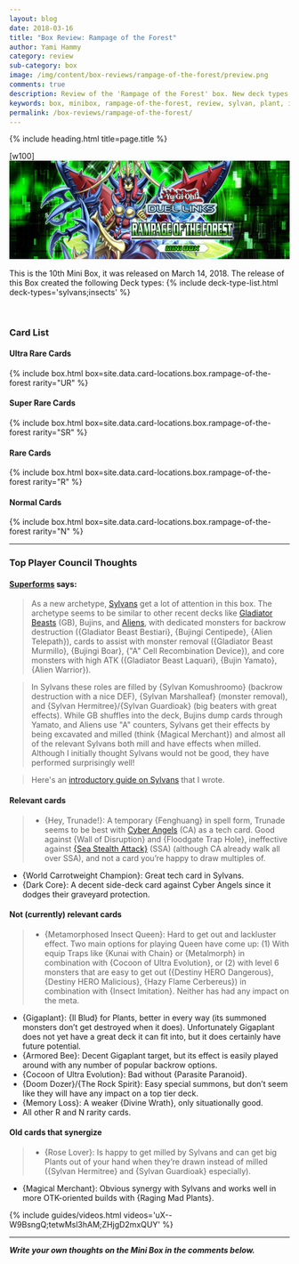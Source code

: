 ```yaml
---
layout: blog
date: 2018-03-16
title: "Box Review: Rampage of the Forest"
author: Yami Hammy
category: review
sub-category: box
image: /img/content/box-reviews/rampage-of-the-forest/preview.png
comments: true
description: Review of the 'Rampage of the Forest' box. New deck types included with this box are Sylvans as well as insect and plant support.
keywords: box, minibox, rampage-of-the-forest, review, sylvan, plant, insect
permalink: /box-reviews/rampage-of-the-forest/
---
```


{% include heading.html title=page.title %}

[w100]
![banner](/img/content/box-reviews/rampage-of-the-forest/banner.jpg)

This is the 10th Mini Box, it was released on March 14, 2018. The release of this Box created the following Deck types:
{% include deck-type-list.html deck-types='sylvans;insects' %} 

<br>

### Card List

#### Ultra Rare Cards

{% include box.html box=site.data.card-locations.box.rampage-of-the-forest rarity="UR" %}

#### Super Rare Cards

{% include box.html box=site.data.card-locations.box.rampage-of-the-forest rarity="SR" %}

#### Rare Cards

{% include box.html box=site.data.card-locations.box.rampage-of-the-forest rarity="R" %}

#### Normal Cards

{% include box.html box=site.data.card-locations.box.rampage-of-the-forest rarity="N" %}

---

### Top Player Council Thoughts

#### **[Superforms](/authors/superforms/)** says: 

> As a new archetype, [Sylvans](/tier-list/sylvans/) get a lot of attention in this box. The archetype seems to be similar to other recent decks like [Gladiator Beasts](/guides/deck-types/gladiator-beasts-guide-by-brenduke/) (GB), Bujins, and [Aliens](/guides/deck-types/aliens-guide-by-celestial/), with dedicated monsters for backrow destruction ({Gladiator Beast Bestiari}, {Bujingi Centipede}, {Alien Telepath}), cards to assist with monster removal ({Gladiator Beast Murmillo}, {Bujingi Boar}, {"A" Cell Recombination Device}), and core monsters with high ATK ({Gladiator Beast Laquari}, {Bujin Yamato}, {Alien Warrior}). 

> In Sylvans these roles are filled by {Sylvan Komushroomo} (backrow destruction with a nice DEF), {Sylvan Marshalleaf} (monster removal), and {Sylvan Hermitree}/{Sylvan Guardioak} (big beaters with great effects). While GB shuffles into the deck, Bujins dump cards through Yamato, and Aliens use "A" counters, Sylvans get their effects by being excavated and milled (think {Magical Merchant}) and almost all of the relevant Sylvans both mill and have effects when milled. Although I initially thought Sylvans would not be good, they have performed surprisingly well! 

> Here's an [introductory guide on Sylvans](https://drive.google.com/file/d/1ZeE6aTrGjm1fLIqd8gy0umplHR11-s1P/view) that I wrote.

#### Relevant cards

> * {Hey, Trunade!}: A temporary {Fenghuang} in spell form, Trunade seems to be best with [Cyber Angels](/guides/deck-types/the-cyber-angels-guide-by-negative1/) (CA) as a tech card. Good against {Wall of Disruption} and {Floodgate Trap Hole}, ineffective against [{Sea Stealth Attack}](/guides/deck-types/sea-stealth-attack-guide-by-builttotilt/) (SSA) (although CA already walk all over SSA), and not a card you’re happy to draw multiples of.
* {World Carrotweight Champion}: Great tech card in Sylvans.
* {Dark Core}: A decent side-deck card against Cyber Angels since it dodges their graveyard protection.

#### Not (currently) relevant cards

> * {Metamorphosed Insect Queen}: Hard to get out and lackluster effect. Two main options for playing Queen have come up: (1) With equip Traps like {Kunai with Chain} or {Metalmorph} in combination with {Cocoon of Ultra Evolution}, or (2) with level 6 monsters that are easy to get out ({Destiny HERO Dangerous}, {Destiny HERO Malicious}, {Hazy Flame Cerbereus}) in combination with {Insect Imitation}. Neither has had any impact on the meta.
* {Gigaplant}: {Il Blud} for Plants, better in every way (its summoned monsters don’t get destroyed when it does). Unfortunately Gigaplant does not yet have a great deck it can fit into, but it does certainly have future potential.
* {Armored Bee}: Decent Gigaplant target, but its effect is easily played around with any number of popular backrow options.
* {Cocoon of Ultra Evolution}: Bad without {Parasite Paranoid}.
* {Doom Dozer}/{The Rock Spirit}: Easy special summons, but don’t seem like they will have any impact on a top tier deck.
* {Memory Loss}: A weaker {Divine Wrath}, only situationally good.
* All other R and N rarity cards. 

#### Old cards that synergize

> * {Rose Lover}: Is happy to get milled by Sylvans and can get big Plants out of your hand when they’re drawn instead of milled ({Sylvan Hermitree} and {Sylvan Guardioak} especially).
* {Magical Merchant}: Obvious synergy with Sylvans and works well in more OTK-oriented builds with {Raging Mad Plants}.

<a name="videos"></a>

{% include guides/videos.html videos='uX--W9BsngQ;tetwMsl3hAM;ZHjgD2mxQUY' %}

---

***Write your own thoughts on the Mini Box in the comments below.***